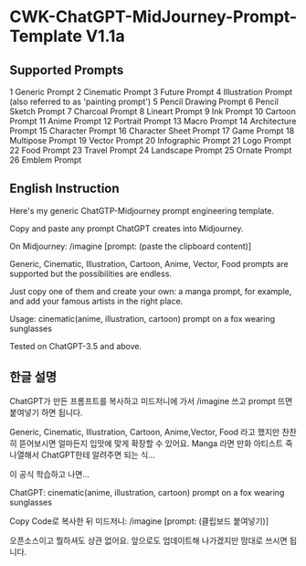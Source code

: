 # CWK-ChatGPT-MidJourney-Prompt-Template V1.1a

## Supported Prompts

1 Generic Prompt
2 Cinematic Prompt
3 Future Prompt
4 Illustration Prompt (also referred to as 'painting prompt')
5 Pencil Drawing Prompt
6 Pencil Sketch Prompt
7 Charcoal Prompt
8 Lineart Prompt
9 Ink Prompt
10 Cartoon Prompt
11 Anime Prompt
12 Portrait Prompt
13 Macro Prompt
14 Architecture Prompt
15 Character Prompt
16 Character Sheet Prompt
17 Game Prompt
18 Multipose Prompt
19 Vector Prompt
20 Infographic Prompt
21 Logo Prompt
22 Food Prompt
23 Travel Prompt
24 Landscape Prompt
25 Ornate Prompt
26 Emblem Prompt


## English Instruction

Here's my generic ChatGTP-Midjourney prompt engineering template. 

Copy and paste any prompt ChatGPT creates into Midjourney. 

On Midjourney: /imagine [prompt: (paste the clipboard content)]

Generic, Cinematic, Illustration, Cartoon, Anime, Vector, Food prompts are supported but the possibilities are endless.

Just copy one of them and create your own: a manga prompt, for example, and add your famous artists in the right place.

Usage: cinematic(anime, illustration, cartoon) prompt on a fox wearing sunglasses

Tested on ChatGPT-3.5 and above.


## 한글 설명

ChatGPT가 만든 프롬프트를 복사하고 미드저니에 가서 /imagine 쓰고 prompt 뜨면 붙여넣기 하면 됩니다.

Generic, Cinematic, Illustration, Cartoon, Anime,Vector, Food 라고 했지만 찬찬히 뜯어보시면 얼마든지 입맛에 맞게 확장할 수 있어요. Manga 라면 만화 아티스트 죽 나열해서 ChatGPT한테 알려주면 되는 식...

이 공식 학습하고 나면...

ChatGPT: cinematic(anime, illustration, cartoon) prompt on a fox wearing sunglasses

Copy Code로 복사한 뒤 미드저니: /imagine [prompt: (클립보드 붙여넣기)]

오픈소스이고 뭘하셔도 상관 없어요. 앞으로도 업데이트해 나가겠지만 맘대로 쓰시면 됩니다.
